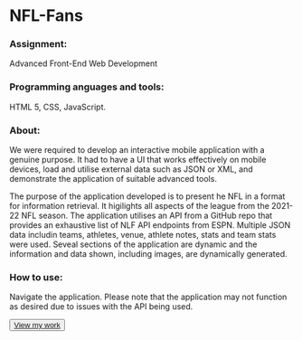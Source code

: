 # NFL-Fans

### Assignment: 
Advanced Front-End Web Development

### Programming anguages and tools: 
HTML 5, CSS, JavaScript.

### About:
We were required to develop an interactive mobile application with a genuine purpose. It had to have a UI that works effectively on mobile devices, load and utilise external data such as JSON or XML, and demonstrate the application of suitable advanced tools.

The purpose of the application developed is to present he NFL in a format for information retrieval. It higilights all aspects of the league from the 2021-22 NFL season. The application utilises an API from a GitHub repo that provides an exhaustive list of NLF API endpoints from ESPN. Multiple JSON data includin teams, athletes, venue, athlete notes, stats and team stats were used. Seveal sections of the application are dynamic and the information and data shown, including images, are dynamically generated.

### How to use:
Navigate the application.
Please note that the application may not function as desired due to issues with the API being used.

<button>
<a href="https://emmanuelhud.github.io/NFL-Fans/index.html">View my work</a>
</button>
